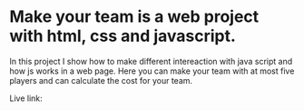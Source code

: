# Make your team is a web project with html, css and javascript.

In this project I show how to make different intereaction with java script and how js works in a web page. Here you can make your team with at most five players and can calculate the cost for your team.

Live link: 
